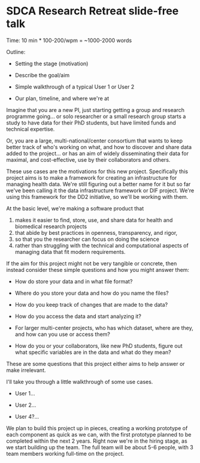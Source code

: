 # SDCA Research Retreat slide-free talk

Time: 10 min \* 100-200/wpm = \~1000-2000 words

Outline:

-   Setting the stage (motivation)

-   Describe the goal/aim

-   Simple walkthrough of a typical User 1 or User 2

-   Our plan, timeline, and where we're at

Imagine that you are a new PI, just starting getting a group and research programme going... or solo researcher or a small research group starts a study to have data for their PhD students, but have limited funds and technical expertise.

Or, you are a large, multi-national/center consortium that wants to keep better track of who's working on what, and how to discover and share data added to the project... or has an aim of widely disseminating their data for maximal, and cost-effective, use by their collaborators and others.

These use cases are the motivations for this new project.
Specifically this project aims is to make a framework for creating an infrastructure for managing health data.
We're still figuring out a better name for it but so far we've been calling it the data infrastructure framework or DIF project.
We're using this framework for the DD2 initiative, so we'll be working with them.

At the basic level, we're making a software product that

1.  makes it easier to find, store, use, and share data for health and biomedical research projects
2.  that abide by best practices in openness, transparency, and rigor,
3.  so that you the researcher can focus on doing the science
4.  rather than struggling with the technical and computational aspects of managing data that fit modern requirements.

If the aim for this project might not be very tangible or concrete, then instead consider these simple questions and how you might answer them:

-   How do store your data and in what file format?

-   Where do you store your data and how do you name the files?

-   How do you keep track of changes that are made to the data?

-   How do you access the data and start analyzing it?

-   For larger multi-center projects, who has which dataset, where are they, and how can you use or access them?

-   How do you or your collaborators, like new PhD students, figure out what specific variables are in the data and what do they mean?

These are some questions that this project either aims to help answer or make irrelevant.

I'll take you through a little walkthrough of some use cases.

-   User 1...

-   User 2...

-   User 4?...

We plan to build this project up in pieces, creating a working prototype of each component as quick as we can, with the first prototype planned to be completed within the next 2 years.
Right now we're in the hiring stage, as we start building up the team.
The full team will be about 5-6 people, with 3 team members working full-time on the project.
